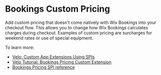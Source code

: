 # Bookings Custom Pricing

Add custom pricing that doesn't come natively with Wix Bookings into your checkout flow. This allows you to change how Wix Bookings calculates charges during checkout. Examples of custom pricing are surcharges for weekend rates or use of special equipment. 

To learn more: 
+ [Velo: Custom App Extensions Using SPIs](https://support.wix.com/en/article/velo-custom-business-app-extensions-using-spis-beta)
+ [Velo Tutorial: Bookings Pricing Custom Extension](https://support.wix.com/en/article/velo-tutorial-bookings-pricing-custom-extension)
+ [Bookings Pricing SPI reference](https://www.wix.com/velo/reference/spis/wix-bookings/bookings-custom-pricing)
